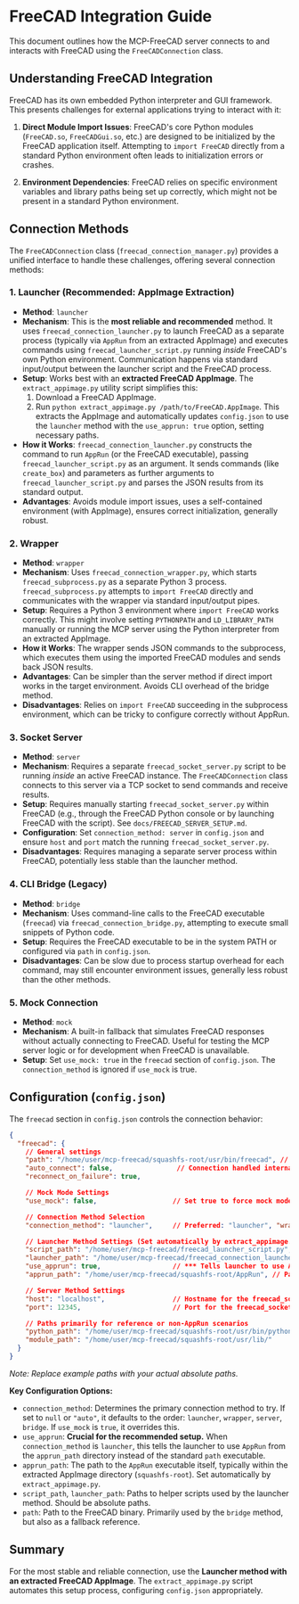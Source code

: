 # FreeCAD Integration Guide

This document outlines how the MCP-FreeCAD server connects to and interacts with FreeCAD using the `FreeCADConnection` class.

## Understanding FreeCAD Integration

FreeCAD has its own embedded Python interpreter and GUI framework. This presents challenges for external applications trying to interact with it:

1.  **Direct Module Import Issues**: FreeCAD's core Python modules (`FreeCAD.so`, `FreeCADGui.so`, etc.) are designed to be initialized by the FreeCAD application itself. Attempting to `import FreeCAD` directly from a standard Python environment often leads to initialization errors or crashes.

2.  **Environment Dependencies**: FreeCAD relies on specific environment variables and library paths being set up correctly, which might not be present in a standard Python environment.

## Connection Methods

The `FreeCADConnection` class (`freecad_connection_manager.py`) provides a unified interface to handle these challenges, offering several connection methods:

### 1. Launcher (Recommended: AppImage Extraction)

- **Method**: `launcher`
- **Mechanism**: This is the **most reliable and recommended** method. It uses `freecad_connection_launcher.py` to launch FreeCAD as a separate process (typically via `AppRun` from an extracted AppImage) and executes commands using `freecad_launcher_script.py` running *inside* FreeCAD's own Python environment. Communication happens via standard input/output between the launcher script and the FreeCAD process.
- **Setup**: Works best with an **extracted FreeCAD AppImage**. The `extract_appimage.py` utility script simplifies this:
    1.  Download a FreeCAD AppImage.
    2.  Run `python extract_appimage.py /path/to/FreeCAD.AppImage`. This extracts the AppImage and automatically updates `config.json` to use the `launcher` method with the `use_apprun: true` option, setting necessary paths.
- **How it Works**: `freecad_connection_launcher.py` constructs the command to run `AppRun` (or the FreeCAD executable), passing `freecad_launcher_script.py` as an argument. It sends commands (like `create_box`) and parameters as further arguments to `freecad_launcher_script.py` and parses the JSON results from its standard output.
- **Advantages**: Avoids module import issues, uses a self-contained environment (with AppImage), ensures correct initialization, generally robust.

### 2. Wrapper

- **Method**: `wrapper`
- **Mechanism**: Uses `freecad_connection_wrapper.py`, which starts `freecad_subprocess.py` as a separate Python 3 process. `freecad_subprocess.py` attempts to `import FreeCAD` directly and communicates with the wrapper via standard input/output pipes.
- **Setup**: Requires a Python 3 environment where `import FreeCAD` works correctly. This might involve setting `PYTHONPATH` and `LD_LIBRARY_PATH` manually or running the MCP server using the Python interpreter from an extracted AppImage.
- **How it Works**: The wrapper sends JSON commands to the subprocess, which executes them using the imported FreeCAD modules and sends back JSON results.
- **Advantages**: Can be simpler than the server method if direct import works in the target environment. Avoids CLI overhead of the bridge method.
- **Disadvantages**: Relies on `import FreeCAD` succeeding in the subprocess environment, which can be tricky to configure correctly without AppRun.

### 3. Socket Server

- **Method**: `server`
- **Mechanism**: Requires a separate `freecad_socket_server.py` script to be running *inside* an active FreeCAD instance. The `FreeCADConnection` class connects to this server via a TCP socket to send commands and receive results.
- **Setup**: Requires manually starting `freecad_socket_server.py` within FreeCAD (e.g., through the FreeCAD Python console or by launching FreeCAD with the script). See `docs/FREECAD_SERVER_SETUP.md`.
- **Configuration**: Set `connection_method: server` in `config.json` and ensure `host` and `port` match the running `freecad_socket_server.py`.
- **Disadvantages**: Requires managing a separate server process within FreeCAD, potentially less stable than the launcher method.

### 4. CLI Bridge (Legacy)

- **Method**: `bridge`
- **Mechanism**: Uses command-line calls to the FreeCAD executable (`freecad`) via `freecad_connection_bridge.py`, attempting to execute small snippets of Python code.
- **Setup**: Requires the FreeCAD executable to be in the system PATH or configured via `path` in `config.json`.
- **Disadvantages**: Can be slow due to process startup overhead for each command, may still encounter environment issues, generally less robust than the other methods.

### 5. Mock Connection

- **Method**: `mock`
- **Mechanism**: A built-in fallback that simulates FreeCAD responses without actually connecting to FreeCAD. Useful for testing the MCP server logic or for development when FreeCAD is unavailable.
- **Setup**: Set `use_mock: true` in the `freecad` section of `config.json`. The `connection_method` is ignored if `use_mock` is true.

## Configuration (`config.json`)

The `freecad` section in `config.json` controls the connection behavior:

```json
{
  "freecad": {
    // General settings
    "path": "/home/user/mcp-freecad/squashfs-root/usr/bin/freecad", // Path to FreeCAD binary (used by bridge, fallback for launcher)
    "auto_connect": false,                // Connection handled internally by MCP server
    "reconnect_on_failure": true,

    // Mock Mode Settings
    "use_mock": false,                   // Set true to force mock mode, overrides connection_method

    // Connection Method Selection
    "connection_method": "launcher",     // Preferred: "launcher", "wrapper", "server", "bridge", or "auto" (null also means auto)

    // Launcher Method Settings (Set automatically by extract_appimage.py)
    "script_path": "/home/user/mcp-freecad/freecad_launcher_script.py",    // Path to the script run by the launcher
    "launcher_path": "/home/user/mcp-freecad/freecad_connection_launcher.py", // Path to the launcher helper
    "use_apprun": true,                  // *** Tells launcher to use AppRun ***
    "apprun_path": "/home/user/mcp-freecad/squashfs-root/AppRun", // Path to AppRun (usually in squashfs-root)

    // Server Method Settings
    "host": "localhost",                 // Hostname for the freecad_socket_server.py
    "port": 12345,                       // Port for the freecad_socket_server.py

    // Paths primarily for reference or non-AppRun scenarios
    "python_path": "/home/user/mcp-freecad/squashfs-root/usr/bin/python",
    "module_path": "/home/user/mcp-freecad/squashfs-root/usr/lib/"
  }
}
```
*Note: Replace example paths with your actual absolute paths.*

**Key Configuration Options:**

-   `connection_method`: Determines the primary connection method to try. If set to `null` or `"auto"`, it defaults to the order: `launcher`, `wrapper`, `server`, `bridge`. If `use_mock` is `true`, it overrides this.
-   `use_apprun`: **Crucial for the recommended setup.** When `connection_method` is `launcher`, this tells the launcher to use `AppRun` from the `apprun_path` directory instead of the standard `path` executable.
-   `apprun_path`: The path to the `AppRun` executable itself, typically within the extracted AppImage directory (`squashfs-root`). Set automatically by `extract_appimage.py`.
-   `script_path`, `launcher_path`: Paths to helper scripts used by the launcher method. Should be absolute paths.
-   `path`: Path to the FreeCAD binary. Primarily used by the `bridge` method, but also as a fallback reference.

## Summary

For the most stable and reliable connection, use the **Launcher method with an extracted FreeCAD AppImage**. The `extract_appimage.py` script automates this setup process, configuring `config.json` appropriately. 
